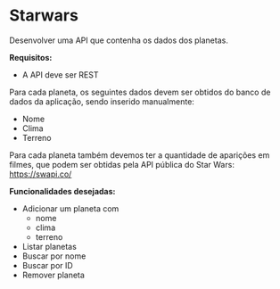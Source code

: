 # Starwars

Desenvolver uma API que contenha os dados dos planetas.

**Requisitos:**

- A API deve ser REST

Para cada planeta, os seguintes dados devem ser obtidos do banco de dados da aplicação, sendo inserido manualmente:

- Nome
- Clima
- Terreno

Para cada planeta também devemos ter a quantidade de aparições em filmes, que podem ser obtidas pela API pública do Star Wars: https://swapi.co/

**Funcionalidades desejadas:**

- Adicionar um planeta com
  - nome
  - clima
  - terreno
- Listar planetas
- Buscar por nome
- Buscar por ID
- Remover planeta
